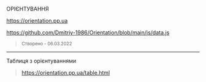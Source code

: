 ОРІЄНТУВАННЯ

https://orientation.pp.ua

https://github.com/Dmitriy-1986/Orientation/blob/main/js/data.js
> <small>Створено - 06.03.2022</small>

---
<p>Таблиця з орієнтуваннями</p>

>https://orientation.pp.ua/table.html
